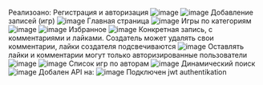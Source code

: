 Реализоано: 
Регистрация и авторизация
![image](https://github.com/Alexander1337c/DjangoSite/assets/58934936/bef94658-1c80-4ee0-8da9-aef0a0a68213)
![image](https://github.com/Alexander1337c/DjangoSite/assets/58934936/51d34164-516b-4ebe-a006-2109cbc563f0)
Добавление записей (игр)
![image](https://github.com/Alexander1337c/DjangoSite/assets/58934936/cecd15a0-9a10-481a-a76f-ba7c769c00f3)
Главная страница
![image](https://github.com/Alexander1337c/DjangoSite/assets/58934936/7ebaae14-2b49-40c9-afe9-a55543ec0b0b)
Игры по категориям
![image](https://github.com/Alexander1337c/DjangoSite/assets/58934936/6f9090b0-23fb-400c-9082-c59cfeaa34d4)
![image](https://github.com/Alexander1337c/DjangoSite/assets/58934936/3c9f4379-8cd0-472a-a6a5-ea434e140d41)
Избранное
![image](https://github.com/Alexander1337c/DjangoSite/assets/58934936/f61bd596-43d2-45a5-a3ff-f2fef335c4fa)
Конкретная запись, с комментариями и лайками. Создатель может удалять свои комментарии, лайки создателя подсвечиваются
![image](https://github.com/Alexander1337c/DjangoSite/assets/58934936/a1498068-fafe-417a-8a78-6a380660f1d7)
Оставлять лайки и комментарии могут только авторизированные пользователи 
![image](https://github.com/Alexander1337c/DjangoSite/assets/58934936/1b15f811-a62c-47f9-a457-7b25bc8d8d75)
![image](https://github.com/Alexander1337c/DjangoSite/assets/58934936/e51274d6-a6bc-4a88-85b3-252e0d3560d3)
Список игр по авторам
![image](https://github.com/Alexander1337c/DjangoSite/assets/58934936/2b7b5105-029f-4f6e-b790-a633134ca691)
Динамический поиск
![image](https://github.com/Alexander1337c/DjangoSite/assets/58934936/d4bf9274-668b-45b0-b027-7421e1c3ddc7)
Добален API на:
![image](https://github.com/Alexander1337c/DjangoSite/assets/58934936/6dbadfe9-4fa5-4f9f-92c3-bcdf471c3dbf)
Подключен jwt authentikation











